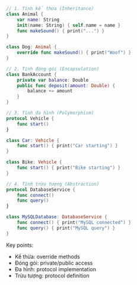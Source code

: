 ```swift
// 1. Tính kế thừa (Inheritance)
class Animal {
    var name: String
    init(name: String) { self.name = name }
    func makeSound() { print("...") }
}

class Dog: Animal {
    override func makeSound() { print("Woof") }
}

// 2. Tính đóng gói (Encapsulation) 
class BankAccount {
    private var balance: Double
    public func deposit(amount: Double) {
        balance += amount
    }
}

// 3. Tính đa hình (Polymorphism)
protocol Vehicle {
    func start()
}

class Car: Vehicle {
    func start() { print("Car starting") }
}

class Bike: Vehicle { 
    func start() { print("Bike starting") }
}

// 4. Tính trừu tượng (Abstraction)
protocol DatabaseService {
    func connect()
    func query() 
}

class MySQLDatabase: DatabaseService {
    func connect() { print("MySQL connected") }
    func query() { print("MySQL query") }
}
```

Key points:
- Kế thừa: override methods
- Đóng gói: private/public access
- Đa hình: protocol implementation 
- Trừu tượng: protocol definition